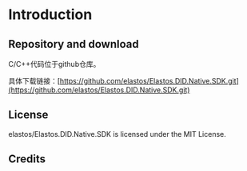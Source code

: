 # Introduction

## Repository and download

C/C++代码位于github仓库。&#x20;

具体下载链接：[https://github.com/elastos/Elastos.DID.Native.SDK.git](https://github.com/elastos/Elastos.DID.Native.SDK.git)

## License

elastos/Elastos.DID.Native.SDK is licensed under the MIT License.

## Credits

